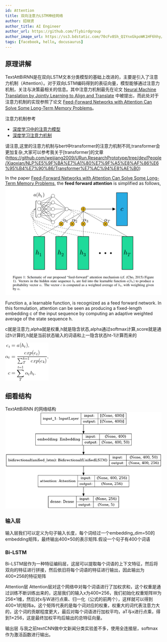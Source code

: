 ```yaml
---
id: Attention
title: 双向注意力LSTM神经网络
author: 招晓贤
author_title: AI Engineer
author_url: https://github.com/flybirdgroup
author_image_url: https://ss3.bdstatic.com/70cFv8Sh_Q1YnxGkpoWK1HF6hhy/it/u=1615738601,1434436036&fm=26&gp=0.jpg
tags: [facebook, hello, docusaurus]
---
```

## 原理讲解

TextAttBiRNN是在双向LSTM文本分类模型的基础上改进的，主要是引入了注意力机制（Attention）。对于双向LSTM编码得到的表征向量，模型能够通过注意力机制，关注与决策最相关的信息。其中注意力机制最先在论文 [Neural Machine Translation by Jointly Learning to Align and Translate](https://arxiv.org/pdf/1409.0473.pdf) 中被提出，而此处对于注意力机制的实现参照了论文 [Feed-Forward Networks with Attention Can Solve Some Long-Term Memory Problems](https://arxiv.org/pdf/1512.08756.pdf)。
<!--truncate-->
注意力机制参考
- [深度学习中的注意力模型](https://zhuanlan.zhihu.com/p/37601161)
- [深度学习注意力机制](https://zhuanlan.zhihu.com/p/53036028)

请注意,这里的注意力机制与bert中transformer的注意力机制不同,transformer会更加复杂,大家可以参考我关于[transformer]的文章(https://github.com/weijiang2009/URun.ResearchPrototype/tree/dev/People/Xiaoxian/NLP%E5%9F%BA%E7%A1%80%E7%9F%A5%E8%AF%86%E6%95%B4%E7%90%86/Transformer%E7%AC%94%E8%AE%B0)

In the paper [Feed-Forward Networks with Attention Can Solve Some Long-Term Memory Problems](https://arxiv.org/pdf/1512.08756.pdf), the **feed forward attention** is simplified as follows,
![png](../static/img/FeedForwardAttention.png)

Function a, a learnable function, is recognized as a feed forward network. In this formulation, attention can be seen as producing a fixed-length embedding c of the input sequence by computing an adaptive weighted average of the state sequence h.

c就是注意力,alpha就是权重,h就是隐含状态,alpha通过softmax计算,score就是通过h计算的,h就是当前状态输入的词语和上一隐含状态ht-1计算而来的


![png](../static/img/FeedForwardAttetion_fomular.png)

## 细看结构
TextAttBiRNN 的网络结构
![png](../static/img/text-attn-birnn.png)

### 输入层
输入层我们可以定义为句子输入长度，每个词经过一个embedding_dim=50的embedding矩阵，最终输出400×50的表示矩阵.假设一个句子有400个词语

### Bi-LSTM
Bi-LSTM层作为一种特征编码层，这层可以提取每个词语的上下文特征，然后将双向的特征进行拼接，然后依旧将每个词语的特征进行输出，因此输出为400×256的特征矩阵

Attention层
Attention层对这个网络中对每个词语进行了加权求和，这个权重是通过训练不断训练出来的，这层我们的输入x为400×256，我们初始化权重矩阵W为256×1维，然后对x与W进行点乘、归一化（公式的前两个），这样就可以得到400×1的矩阵a，这个矩阵代表的是每个词对应的权重，权重大的词代表注意力大的，这个词的贡献程度更大，最后对每个词语进行加权平均，aT与x进行点乘，得到1×256，这是最终加权平均后输出的总特征向量。

输出层
与我之前textCNN做中文新闻分类实验差不多，使用全连接层，softmax作为激活函数进行输出。



